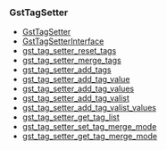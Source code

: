 ### GstTagSetter

* [GstTagSetter]()
* [GstTagSetterInterface]()
* [gst_tag_setter_reset_tags]()
* [gst_tag_setter_merge_tags]()
* [gst_tag_setter_add_tags]()
* [gst_tag_setter_add_tag_value]()
* [gst_tag_setter_add_tag_values]()
* [gst_tag_setter_add_tag_valist]()
* [gst_tag_setter_add_tag_valist_values]()
* [gst_tag_setter_get_tag_list]()
* [gst_tag_setter_set_tag_merge_mode]()
* [gst_tag_setter_get_tag_merge_mode]()
